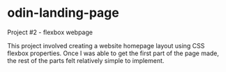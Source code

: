 # odin-landing-page
Project #2 - flexbox webpage

This project involved creating a website homepage layout using CSS flexbox properties.
Once I was able to get the first part of the page made, the rest of the parts felt relatively simple to implement.
